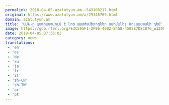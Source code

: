 ```yaml
---
permalink: 2018-04-05-azatutyun.am--543108217.html
original: https://www.azatutyun.am/a/29146769.html
domain: azatutyun.am
title: 'ԱՄՆ-ը պատրաստվում է նոր պատժամիջոցներ սահմանել Ռուսաստանի դեմ'
image: https://gdb.rferl.org/E3C595F1-2F96-4002-B458-4502E7D8C876_w1200_r1_s.jpg
date: 2018-04-05 07:36:03
category: news
translations: 
 - 'en'
 - 'es'
 - 'de'
 - 'ru'
 - 'ja'
 - 'fr'
 - 'it'
 - 'zh-CN'
 - 'zh-TW'
 - 'ar'
 - 'pt'
---
```


